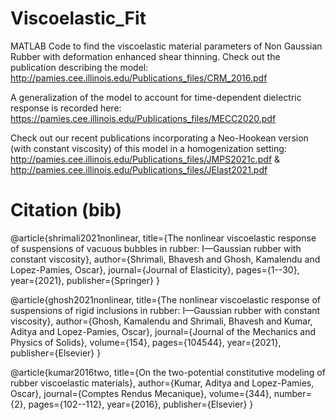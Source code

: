 # Viscoelastic_Fit

MATLAB Code to find the viscoelastic material parameters of Non Gaussian Rubber with deformation enhanced shear thinning. Check out the publication describing the model: http://pamies.cee.illinois.edu/Publications_files/CRM_2016.pdf

A generalization of the model to account for time-dependent dielectric response is recorded here: https://pamies.cee.illinois.edu/Publications_files/MECC2020.pdf



Check out our recent publications incorporating a Neo-Hookean version (with constant viscosity) of this model in a homogenization setting: http://pamies.cee.illinois.edu/Publications_files/JMPS2021c.pdf & 
http://pamies.cee.illinois.edu/Publications_files/JElast2021.pdf



# Citation (bib)

@article{shrimali2021nonlinear,
    title={The nonlinear viscoelastic response of suspensions of vacuous bubbles in rubber: I—Gaussian rubber with constant viscosity},
    author={Shrimali, Bhavesh and Ghosh, Kamalendu and Lopez-Pamies, Oscar},
    journal={Journal of Elasticity},
    pages={1--30},
    year={2021},
    publisher={Springer}
}

@article{ghosh2021nonlinear,
  title={The nonlinear viscoelastic response of suspensions of rigid inclusions in rubber: I—Gaussian rubber with constant viscosity},
  author={Ghosh, Kamalendu and Shrimali, Bhavesh and Kumar, Aditya and Lopez-Pamies, Oscar},
  journal={Journal of the Mechanics and Physics of Solids},
  volume={154},
  pages={104544},
  year={2021},
  publisher={Elsevier}
}

@article{kumar2016two,
  title={On the two-potential constitutive modeling of rubber viscoelastic materials},
  author={Kumar, Aditya and Lopez-Pamies, Oscar},
  journal={Comptes Rendus Mecanique},
  volume={344},
  number={2},
  pages={102--112},
  year={2016},
  publisher={Elsevier}
}
